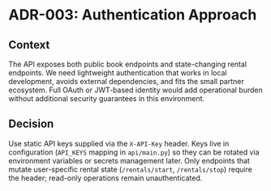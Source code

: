 # ADR-003: Authentication Approach

## Context
The API exposes both public book endpoints and state-changing rental endpoints. We need lightweight authentication that works in local development, avoids external dependencies, and fits the small partner ecosystem. Full OAuth or JWT-based identity would add operational burden without additional security guarantees in this environment.

## Decision
Use static API keys supplied via the `X-API-Key` header. Keys live in configuration (`API_KEYS` mapping in `api/main.py`) so they can be rotated via environment variables or secrets management later. Only endpoints that mutate user-specific rental state (`/rentals/start`, `/rentals/stop`) require the header; read-only operations remain unauthenticated.


